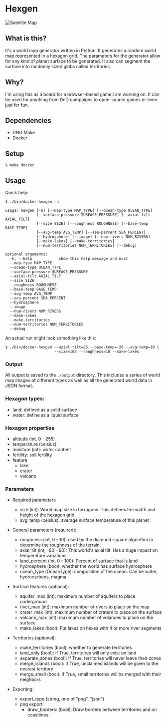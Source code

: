 # Hexgen

![Satellite Map](http://i.imgur.com/ekkaWgkl.png)

## What is this?

It's a world map generator written in Python. It generates a random world map
represented in a hexagon grid. The parameters for the generator allow for any
kind of planet surface to be generated. It also can segment the surface into
randomly sized globs called territories.

## Why?

I'm using this as a board for a browser-based game I am working on. It can be
used for anything from DnD campaigns to open-source games or even just for fun.


## Dependencies

* GNU Make
* Docker

## Setup

```
$ make docker
```

## Usage

Quick help:

```
$ ./bin/docker-hexgen -h
```
```
usage: hexgen [-h] [--map-type MAP_TYPE] [--ocean-type OCEAN_TYPE]
              [--surface-pressure SURFACE_PRESSURE] [--axial-tilt AXIAL_TILT]
              [--size SIZE] [--roughness ROUGHNESS] [--base-temp BASE_TEMP]
              [--avg-temp AVG_TEMP] [--sea-percent SEA_PERCENT]
              [--hydrosphere] [--image] [--num-rivers NUM_RIVERS]
              [--make-lakes] [--make-territories]
              [--num-territories NUM_TERRITORIES] [--debug]

optional arguments:
  -h, --help            show this help message and exit
  --map-type MAP_TYPE
  --ocean-type OCEAN_TYPE
  --surface-pressure SURFACE_PRESSURE
  --axial-tilt AXIAL_TILT
  --size SIZE
  --roughness ROUGHNESS
  --base-temp BASE_TEMP
  --avg-temp AVG_TEMP
  --sea-percent SEA_PERCENT
  --hydrosphere
  --image
  --num-rivers NUM_RIVERS
  --make-lakes
  --make-territories
  --num-territories NUM_TERRITORIES
  --debug
```

An actual run might look something like this:
```
$ ./bin/docker-hexgen --axial-tilt=26 --base-temp=-20 --avg-temp=10 \
                      --size=108 --roughness=10 --make-lakes
```


### Output

All output is saved to the `./output` directory. This includes a series of
world map images of different types as well as all the generated world data in
JSON format.

### Hexagon types:

- land: defined as a solid surface
- water: define as a liquid surface

### Hexagon properties
- altitude (int, 0 - 255)
- temperature (celsius)
- moisture (int): water content
- fertility: soil fertility
- feature
    - lake
    - crater
    - volcano


### Parameters
- Required parameters
    - size (int): World map size in hexagons. This defines the width and height of the hexagon grid.
    - avg_temp (celsius): average surface temperature of this planet
- General parameters (required):
    - roughness (int, 0 - 10): used by the diamond-square algorithm to determine the roughness of the terrain.
    - axial_tilt (int, -90 - 90): This world's axial tilt. Has a huge impact on temperature variations.
    - land_percent (int, 0 - 100): Percent of surface that is land
    - hydrosphere (bool): whether the world has surface hydrosphere
    - ocean_type (OceanType): composition of the ocean. Can be water, hydrocarbons, magma

- Surface features (optional):
    - aquifer_max (int): maximum number of aquifers to place underground
    - river_max (int): maximum number of rivers to place on the map
    - crater_max (int): maximum number of craters to place on the surface
    - volcano_max (int): maximum number of volanoes to place on the surface
    - make_lakes (bool): Put lakes on hexes with 4 or more river segments

- Territories (optional):
    - make_territories (bool): whether to generate territories
    - land_only (bool): if True, territories will only exist on land
    - separate_zones (bool): if True, territories will never leave their zones
    - merge_islands (bool): if True, unclaimed islands will be given to the nearest territory
    - merge_small (bool): if True, small territories will be merged with their neighbors

- Exporting:
    - export_type (string, one of "png", "json")
    - png export:
        - draw_borders: (bool): Draw borders between territories and on coastlines
